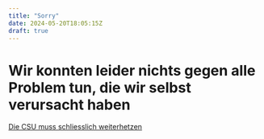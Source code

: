 ```yaml
---
title: "Sorry"
date: 2024-05-20T18:05:15Z
draft: true
---
```

# Wir konnten leider nichts gegen alle Problem tun, die wir selbst verursacht haben

[Die CSU muss schliesslich weiterhetzen](https://norden.social/@michkoehn/112474547990936052)
